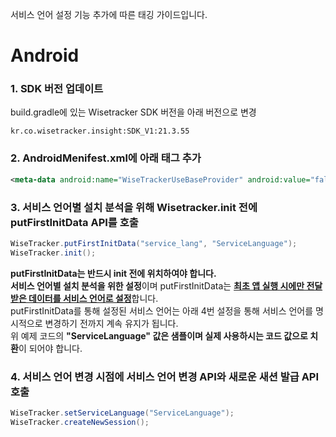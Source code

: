 서비스 언어 설정 기능 추가에 따른 태깅 가이드입니다.

# Android
### 1. SDK 버전 업데이트    
build.gradle에 있는 Wisetracker SDK 버전을 아래 버전으로 변경
```
kr.co.wisetracker.insight:SDK_V1:21.3.55
```

### 2. AndroidMenifest.xml에 아래 태그 추가
```xml
<meta-data android:name="WiseTrackerUseBaseProvider" android:value="false"></meta-data>
```

### 3. 서비스 언어별 설치 분석을 위해 Wisetracker.init 전에 putFirstInitData API를 호출
```java
WiseTracker.putFirstInitData("service_lang", "ServiceLanguage");
WiseTracker.init();
```
**putFirstInitData는 반드시 init 전에 위치하여야 합니다.**    
**서비스 언어별 설치 분석을 위한 설정**이며 putFirstInitData는 <u>**최초 앱 실행 시에만 전달 받은 데이터를 서비스 언어로 설정**</u>합니다.    
putFirstInitData를 통해 설정된 서비스 언어는 아래 4번 설정을 통해 서비스 언어를 명시적으로 변경하기 전까지 계속 유지가 됩니다.    
위 예제 코드의 **"ServiceLanguage" 값은 샘플이며 실제 사용하시는 코드 값으로 치환**이 되어야 합니다.

### 4. 서비스 언어 변경 시점에 서비스 언어 변경 API와 새로운 새션 발급 API 호출
```java
WiseTracker.setServiceLanguage("ServiceLanguage");
WiseTracker.createNewSession();
```
